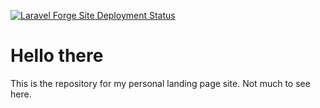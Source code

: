 [![Laravel Forge Site Deployment Status](https://img.shields.io/endpoint?url=https%3A%2F%2Fforge.laravel.com%2Fsite-badges%2F4c198ee4-ac60-42ae-a79a-ec9be1632c43%3Fdate%3D1&style=flat)](https://forge.laravel.com)

# Hello there

This is the repository for my personal landing page site. Not much to see here.
